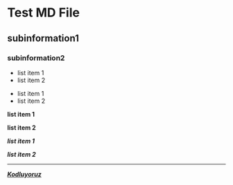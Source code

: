# Test MD File
##  subinformation1
### subinformation2

- list item 1
- list item 2

* list item 1
* list item 2

**list item 1**

**list item 2**

***list item 1***

***list item 2***
_________________________________

***[ Kodluyoruz](https://www.kodluyoruz.org)***





